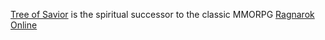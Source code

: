 [Tree of Savior](https://treeofsavior.com/) is the spiritual successor to the classic MMORPG [Ragnarok Online](iro.ragnarokonline.com/)